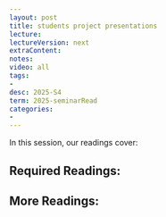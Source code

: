 ```yaml
---
layout: post
title: students project presentations 
lecture: 
lectureVersion: next
extraContent: 
notes: 
video: all
tags:
- 
desc: 2025-S4
term: 2025-seminarRead
categories:
- 
---
```



In this session, our readings cover: 

## Required Readings: 


  


## More Readings: 

